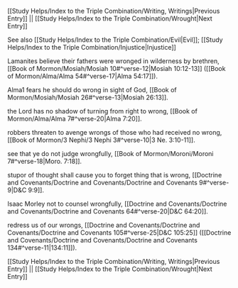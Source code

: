 [[Study Helps/Index to the Triple Combination/Writing, Writings|Previous Entry]]  ||  [[Study Helps/Index to the Triple Combination/Wrought|Next Entry]]

 See also [[Study Helps/Index to the Triple Combination/Evil|Evil]]; [[Study Helps/Index to the Triple Combination/Injustice|Injustice]]

 Lamanites believe their fathers were wronged in wilderness by brethren, [[Book of Mormon/Mosiah/Mosiah 10#^verse-12|Mosiah 10:12-13]] ([[Book of Mormon/Alma/Alma 54#^verse-17|Alma 54:17]]).

 Alma1 fears he should do wrong in sight of God, [[Book of Mormon/Mosiah/Mosiah 26#^verse-13|Mosiah 26:13]].

 the Lord has no shadow of turning from right to wrong, [[Book of Mormon/Alma/Alma 7#^verse-20|Alma 7:20]].

 robbers threaten to avenge wrongs of those who had received no wrong, [[Book of Mormon/3 Nephi/3 Nephi 3#^verse-10|3 Ne. 3:10-11]].

 see that ye do not judge wrongfully, [[Book of Mormon/Moroni/Moroni 7#^verse-18|Moro. 7:18]].

 stupor of thought shall cause you to forget thing that is wrong, [[Doctrine and Covenants/Doctrine and Covenants/Doctrine and Covenants 9#^verse-9|D&C 9:9]].

 Isaac Morley not to counsel wrongfully, [[Doctrine and Covenants/Doctrine and Covenants/Doctrine and Covenants 64#^verse-20|D&C 64:20]].

 redress us of our wrongs, [[Doctrine and Covenants/Doctrine and Covenants/Doctrine and Covenants 105#^verse-25|D&C 105:25]] ([[Doctrine and Covenants/Doctrine and Covenants/Doctrine and Covenants 134#^verse-11|134:11]]).

[[Study Helps/Index to the Triple Combination/Writing, Writings|Previous Entry]]  ||  [[Study Helps/Index to the Triple Combination/Wrought|Next Entry]]